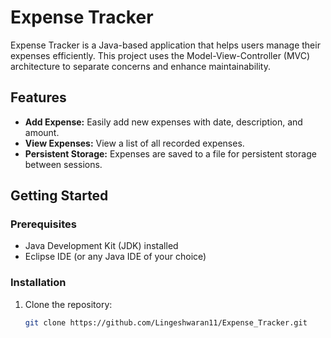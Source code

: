 # Expense Tracker

Expense Tracker is a Java-based application that helps users manage their expenses efficiently. This project uses the Model-View-Controller (MVC) architecture to separate concerns and enhance maintainability.

## Features

- **Add Expense:** Easily add new expenses with date, description, and amount.
- **View Expenses:** View a list of all recorded expenses.
- **Persistent Storage:** Expenses are saved to a file for persistent storage between sessions.

## Getting Started

### Prerequisites

- Java Development Kit (JDK) installed
- Eclipse IDE (or any Java IDE of your choice)

### Installation

1. Clone the repository:

   ```bash
   git clone https://github.com/Lingeshwaran11/Expense_Tracker.git

